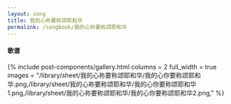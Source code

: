 ```yaml
---
layout: song
title: 我的心祢要称颂耶和华
permalink: /songbook/我的心祢要称颂耶和华
---
```


#### 歌谱

{% include post-components/gallery.html
    columns = 2
    full_width = true
    images = "/library/sheet/我的心祢要称颂耶和华/我的心你要称颂耶和华.png,/library/sheet/我的心祢要称颂耶和华/我的心你要称颂耶和华1.png,/library/sheet/我的心祢要称颂耶和华/我的心你要称颂耶和华2.png,"
%}
